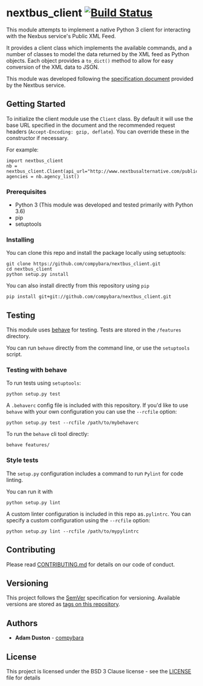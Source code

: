 # nextbus_client [![Build Status](https://travis-ci.org/compybara/nextbus_client.svg?branch=master)](https://travis-ci.org/compybara/nextbus_client)

This module attempts to implement a native Python 3 client for interacting with the Nexbus service's Public XML Feed.

It provides a client class which implements the available commands, and a number of classes to model the data returned 
by the XML feed as Python objects. Each object provides a `to_dict()` method to allow for easy conversion of the XML
data to JSON.

This module was developed following the [specification document](https://www.nextbus.com/xmlFeedDocs/NextBusXMLFeed.pdf)
provided by the Nextbus service. 

## Getting Started

To initialize the client module use the `Client` class. By default it will use the base URL specified in the document 
and the recommended request headers (`Accept-Encoding: gzip, deflate`). You can override these in the constructor if 
necessary. 

For example:

    import nextbus_client
    nb = nextbus_client.Client(api_url="http://www.nextbusalternative.com/publicXMLFeed")
    agencies = nb.agency_list()

### Prerequisites

- Python 3 (This module was developed and tested primarily with Python 3.6)
- pip 
- setuptools 

### Installing

You can clone this repo and install the package locally using setuptools:


    git clone https://github.com/compybara/nextbus_client.git
    cd nextbus_client
    python setup.py install 


You can also install directly from this repository using `pip`

    pip install git+git://github.com/compybara/nextbus_client.git


## Testing

This module uses [behave](https://pythonhosted.org/behave/) for testing. Tests are stored in the `/features` directory.

You can run `behave` directly from the command line, or use the `setuptools` script.

### Testing with behave

To run tests using `setuptools`:
    
    python setup.py test
    
A `.behaverc` config file is included with this repository. If you'd like to use `behave` with your own configuration
you can use the `--rcfile` option:

    python setup.py test --rcfile /path/to/mybehaverc


To run the `behave` cli tool directly:
    
    behave features/

### Style tests

The `setup.py` configuration includes a command to run `Pylint` for code linting. 

You can run it with

    python setup.py lint

A custom linter configuration is included in this repo as`.pylintrc`. You can specify a custom configuration using the
`--rcfile` option:

    python setup.py lint --rcfile /path/to/mypylintrc

## Contributing

Please read [CONTRIBUTING.md](./CONTRIBUTING.md) for details on our code of conduct.

## Versioning

This project follows the [SemVer](http://semver.org/) specification for versioning. 
Available versions are stored as [tags on this repository](https://github.com/compybara/nextbus_client/tags). 

## Authors

* **Adam Duston** - [compybara](https://github.com/compybara)

## License

This project is licensed under the BSD 3 Clause license - see the [LICENSE](./LICENSE) file for details
